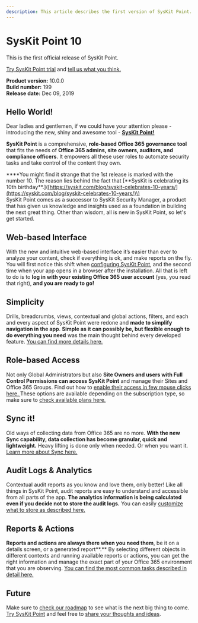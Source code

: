 ```yaml
---
description: This article describes the first version of SysKit Point.
---
```


# SysKit Point 10

This is the first official release of SysKit Point.

[Try SysKit Point trial](https://syskit.com/products/point/download/) and [tell us what you think.](https://www.syskit.com/company/contact-us/)

**Product version:** 10.0.0  
**Build number:** 199  
**Release date:** Dec 09, 2019

## Hello World!

Dear ladies and gentlemen, if we could have your attention please - introducing the new, shiny and awesome tool - [**SysKit Point!**](https://syskit.com/products/point)

**SysKit Point** is a comprehensive, **role-based Office 365 governance tool** that fits the needs of **Office 365 admins, site owners, auditors, and compliance officers**. It empowers all these user roles to automate security tasks and take control of the content they own.​

**\*\*You might find it strange that the 1st release is marked with the number 10. The reason lies behind the fact that \[**SysKit is celebrating its 10th birthday\*\*.\]\([https://syskit.com/blog/syskit-celebrates-10-years/](https://syskit.com/blog/syskit-celebrates-10-years/)\)  
SysKit Point comes as a successor to SysKit Security Manager, a product that has given us knowledge and insights used as a foundation in building the next great thing. Other than wisdom, all is new in SysKit Point, so let's get started.

## Web-based Interface

With the new and intuitive web-based interface it’s easier than ever to analyze your content, check if everything is ok, and make reports on the fly. You will first notice this shift when [configuring SysKit Point](../installation-and-configuration/configure-syskit-point.md#web-application-settings), and the second time when your app opens in a browser after the installation. All that is left to do is to **log in with your existing Office 365 user account** \(yes, you read that right\), **and you are ready to go!**

## Simplicity

Drills, breadcrumbs, views, contextual and global actions, filters, and each and every aspect of SysKit Point were redone and **made to simplify navigation in the app**. **Simple as it can possibly be, but flexible enough to do everything you need** was the main thought behind every developed feature. [You can find more details here.](../how-to/syskit-point-quick-start-guide.md)

## Role-based Access

Not only Global Administrators but also **Site Owners and users with Full Control Permissions can access SysKit Point** and manage their Sites and Office 365 Groups. Find out how to [enable their access in few mouse clicks here. ](../installation-and-configuration/enable-role-based-access.md)These options are available depending on the subscription type, so make sure to [check available plans here.](https://syskit.com/products/point/pricing/)

## Sync it!

Old ways of collecting data from Office 365 are no more. **With the new Sync capability, data collection has become granular, quick and lightweight.** Heavy lifting is done only when needed. Or when you want it. [Learn more about Sync here.](../how-to/collect-office-365-data.md)

## Audit Logs & Analytics

Contextual audit reports as you know and love them, only better! Like all things in SysKit Point, audit reports are easy to understand and accessible from all parts of the app. **The analytics information is being calculated even if you decide not to store the audit logs.** You can easily [customize what to store as described here.](../installation-and-configuration/customize-audit-logs-collection.md)

## Reports & Actions

**Reports and actions are always there when you need them**, be it on a details screen, or a generated report**.** By selecting different objects in different contexts and running available reports or actions, you can get the right information and manage the exact part of your Office 365 environment that you are observing. [You can find the most common tasks described in detail here.](../common-tasks/)

## Future

Make sure to [check our roadmap](https://feedback.syskit.com/?project=POINT) to see what is the next big thing to come. [Try SysKit Point](https://syskit.com/products/point/request-a-demo/) and feel free to [share your thoughts and ideas](https://feedback.syskit.com/ideas/new).

